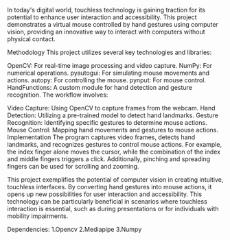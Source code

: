 In today's digital world, touchless technology is gaining traction for its potential to enhance user interaction and accessibility. This project demonstrates a virtual mouse controlled by hand gestures using computer vision, providing an innovative way to interact with computers without physical contact.

Methodology
This project utilizes several key technologies and libraries:

OpenCV: For real-time image processing and video capture.
NumPy: For numerical operations.
pyautogui: For simulating mouse movements and actions.
autopy: For controlling the mouse.
pynput: For mouse control.
HandFunctions: A custom module for hand detection and gesture recognition.
The workflow involves:

Video Capture: Using OpenCV to capture frames from the webcam.
Hand Detection: Utilizing a pre-trained model to detect hand landmarks.
Gesture Recognition: Identifying specific gestures to determine mouse actions.
Mouse Control: Mapping hand movements and gestures to mouse actions.
Implementation
The program captures video frames, detects hand landmarks, and recognizes gestures to control mouse actions. For example, the index finger alone moves the cursor, while the combination of the index and middle fingers triggers a click. Additionally, pinching and spreading fingers can be used for scrolling and zooming.



This project exemplifies the potential of computer vision in creating intuitive, touchless interfaces. By converting hand gestures into mouse actions, it opens up new possibilities for user interaction and accessibility. This technology can be particularly beneficial in scenarios where touchless interaction is essential, such as during presentations or for individuals with mobility impairments.

Dependencies: 1.Opencv
              2.Mediapipe
              3.Numpy
